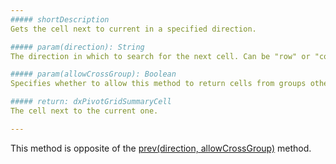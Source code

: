 ```yaml
---
##### shortDescription
Gets the cell next to current in a specified direction.

##### param(direction): String
The direction in which to search for the next cell. Can be "row" or "column".

##### param(allowCrossGroup): Boolean
Specifies whether to allow this method to return cells from groups other than the current one.

##### return: dxPivotGridSummaryCell
The cell next to the current one.

---
```

This method is opposite of the [prev(direction, allowCrossGroup)](/api-reference/10%20UI%20Widgets/dxPivotGrid/5%20Summary%20Cell/prev(direction_allowCrossGroup).md '/Documentation/ApiReference/UI_Widgets/dxPivotGrid/Summary_Cell/#prevdirection_allowCrossGroup') method.